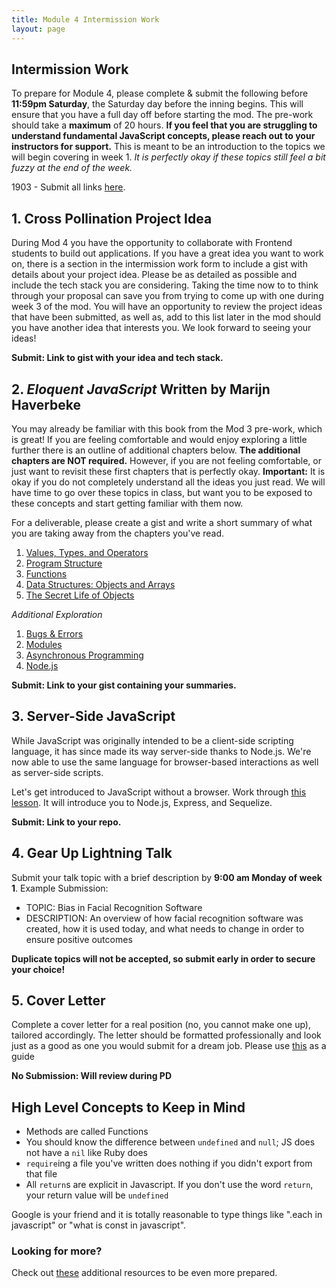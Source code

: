 ```yaml
---
title: Module 4 Intermission Work
layout: page
---
```


## Intermission Work

To prepare for Module 4, please complete & submit the following before __11:59pm Saturday__, the Saturday day before the inning begins. This will ensure that you have a full day off before starting the mod. The pre-work should take a __maximum__ of 20 hours. __If you feel that you are struggling to understand fundamental JavaScript concepts, please reach out to your instructors for support.__ This is meant to be an introduction to the topics we will begin covering in week 1. _It is perfectly okay if these topics still feel a bit fuzzy at the end of the week._

1903 - Submit all links [here](https://forms.gle/u2HenCk5vNFHLp5s8).

## 1. Cross Pollination Project Idea

During Mod 4 you have the opportunity to collaborate with Frontend students to build out applications. If you have a great idea you want to work on, there is a section in the intermission work form to include a gist with details about your project idea. Please be as detailed as possible and include the tech stack you are considering. Taking the time now to to think through your proposal can save you from trying to come up with one during week 3 of the mod. You will have an opportunity to review the project ideas that have been submitted, as well as, add to this list later in the mod should you have another idea that interests you. We look forward to seeing your ideas!

__Submit: Link to gist with your idea and tech stack.__

## 2. _Eloquent JavaScript_ Written by Marijn Haverbeke

You may already be familiar with this book from the Mod 3 pre-work, which is great! If you are feeling comfortable and would enjoy exploring a little further there is an outline of additional chapters below. __The additional chapters are NOT required.__ However, if you are not feeling comfortable, or just want to revisit these first chapters that is perfectly okay.
__Important:__ It is okay if you do not completely understand all the ideas you just read. We will have time to go over these topics in class, but want you to be exposed to these concepts and start getting familiar with them now.

For a deliverable, please create a gist and write a short summary of what you are taking away from the chapters you've read.

  1. [Values, Types, and Operators](https://eloquentjavascript.net/01_values.html)
  2. [Program Structure](https://eloquentjavascript.net/02_program_structure.html)
  3. [Functions](https://eloquentjavascript.net/03_functions.html)
  4. [Data Structures: Objects and Arrays](https://eloquentjavascript.net/04_data.html)
  5. [The Secret Life of Objects](https://eloquentjavascript.net/06_object.html)
  
  _Additional Exploration_
  1. [Bugs & Errors](https://eloquentjavascript.net/08_error.html)
  2. [Modules](https://eloquentjavascript.net/10_modules.html)
  3. [Asynchronous Programming](https://eloquentjavascript.net/11_async.html)
  4. [Node.js](https://eloquentjavascript.net/20_node.html)
  

__Submit: Link to your gist containing your summaries.__

## 3. Server-Side JavaScript

While JavaScript was originally intended to be a client-side scripting language, it has since made its way server-side thanks to Node.js. We're now able to use the same language for browser-based interactions as well as server-side scripts.

Let's get introduced to JavaScript without a browser. Work through [this lesson](../lessons/server_side_javascript). It will introduce you to Node.js, Express, and Sequelize.

__Submit: Link to your repo.__

## 4. Gear Up Lightning Talk

Submit your talk topic with a brief description by __9:00 am Monday of week 1__.
Example Submission:  
  - TOPIC: Bias in Facial Recognition Software
  - DESCRIPTION:  An overview of how facial recognition software was created, how it is used today, and what needs to change in order to ensure positive outcomes

__Duplicate topics will not be accepted, so submit early in order to secure your choice!__

## 5. Cover Letter

Complete a cover letter for a real position (no, you cannot make one up), tailored accordingly. The letter should be formatted professionally and look just as a good as one you would submit for a dream job. Please use [this](https://github.com/turingschool/career-development-curriculum/blob/master/module_four/cover_letter_checklist.md) as a guide

__No Submission: Will review during PD__

## High Level Concepts to Keep in Mind
  -   Methods are called Functions
  -   You should know the difference between `undefined` and `null`; JS does not have a `nil` like Ruby does
  -   `require`ing a file you've written does nothing if you didn't export from that file
  -   All `return`s are explicit in Javascript. If you don't use the word `return`, your return value will be `undefined`

Google is your friend and it is totally reasonable to type things like ".each in javascript" or "what is const in javascript".

### Looking for more?

Check out [these](./additional_resources.md) additional resources to be even more prepared.
